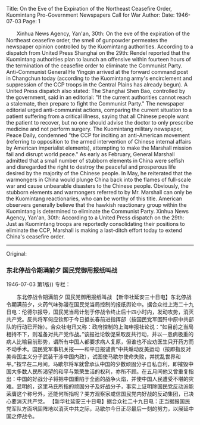 Title: On the Eve of the Expiration of the Northeast Ceasefire Order, Kuomintang Pro-Government Newspapers Call for War
Author:
Date: 1946-07-03
Page: 1

　　Xinhua News Agency, Yan'an, 30th: On the eve of the expiration of the Northeast ceasefire order, the smell of gunpowder permeates the newspaper opinion controlled by the Kuomintang authorities. According to a dispatch from United Press Shanghai on the 29th: Rendel reported that the Kuomintang authorities plan to launch an offensive within fourteen hours of the termination of the ceasefire order to eliminate the Communist Party. Anti-Communist General He Yingqin arrived at the forward command post in Changchun today (according to the Kuomintang army's encirclement and suppression of the CCP troops in the Central Plains has already begun). A United Press dispatch also stated: The Shanghai Shen Bao, controlled by the government, said in an editorial: "If the current authorities cannot reach a stalemate, then prepare to fight the Communist Party." The newspaper editorial urged anti-communist actions, comparing the current situation to a patient suffering from a critical illness, saying that all Chinese people want the patient to recover, but no one should advise the doctor to only prescribe medicine and not perform surgery. The Kuomintang military newspaper, Peace Daily, condemned "the CCP for inciting an anti-American movement (referring to opposition to the armed intervention of Chinese internal affairs by American imperialist elements), attempting to make the Marshall mission fail and disrupt world peace." As early as February, General Marshall admitted that a small number of stubborn elements in China were selfish and disregarded the right to destroy the peaceful and prosperous life desired by the majority of the Chinese people. In May, he reiterated that the warmongers in China would plunge China back into the flames of full-scale war and cause unbearable disasters to the Chinese people. Obviously, the stubborn elements and warmongers referred to by Mr. Marshall can only be the Kuomintang reactionaries, who can be worthy of this title. American observers generally believe that the hawkish reactionary group within the Kuomintang is determined to eliminate the Communist Party.
    Xinhua News Agency, Yan'an, 30th: According to a United Press dispatch on the 29th: Just as Kuomintang troops are reportedly consolidating their positions to eliminate the CCP, Marshall is making a last-ditch effort today to extend China's ceasefire order.



<hr /> 

Original: 


### 东北停战令期满前夕  国民党御用报纸叫战

1946-07-03
第1版()
专栏：

　　东北停战令期满前夕
    国民党御用报纸叫战
    【新华社延安三十日电】东北停战令期满前夕，火药气味弥漫在国民党当局控制的报纸舆论中。据合众社上海二十九日电：伦德尔报导，国民党当局计划于停战令终止后十四小时内，发动攻势，消灭共产党。反共将军何应钦即于今日抵长春前进指挥部（按国民党军围歼中原中共部队的行动已开始）。合众社电讯又称：政府控制的上海申报社论说：“如目前之当局相持不下，则准备对共产党作战。”该报社论敦促采取反共行动，并以一患病极重的病人比喻目前形势，谓所有中国人都要求病人复原，但谁也不应劝医生只开药方而不动手术。国民党军事机关报——和平日报谴责“中共煽动反美运动（按即指反对美帝国主义分子武装干涉中国内政），试图使马歇尔使命失败，并扰乱世界和平。”按早在二月间，马歇尔将军就曾承认中国的少数顽固分子自私自利，即摧毁中国大多数人民所渴望的和平与繁荣生活的权利，亦所不顾。在五月间他又曾重复指出：中国的好战分子将把中国重陷于全面的战争火焰，并使中国人民遭受不堪的灾难。显明的，这里马氏所指的顽固分子及好战分子，事实上证明除国民党反动派能荣膺这个称号外，还能何所指呢？美方观察家咸信国民党内好战的反动集团，已决心要消灭共产党。
    【新华社延安三十日电】据合众社二十九日电：正当据报国民党军队方面巩固阵地以消灭中共之际，马歇尔今日正尽最后一刻的努力，以展延中国之停战令。

